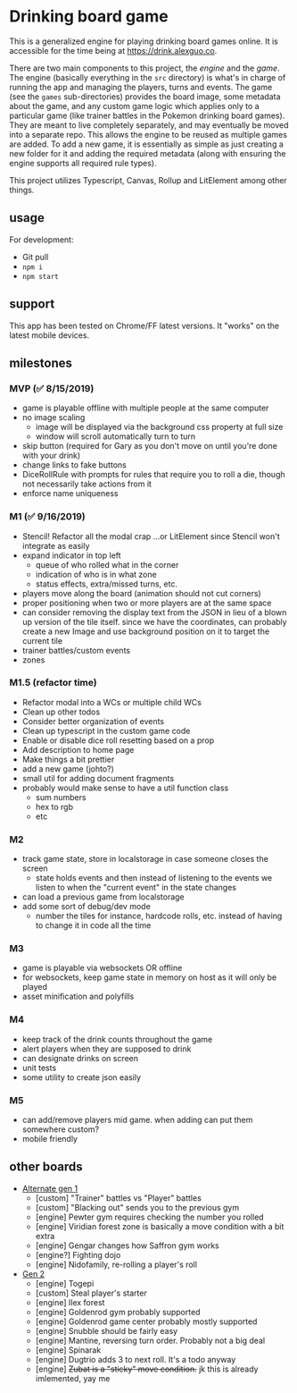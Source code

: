 # Drinking board game

This is a generalized engine for playing drinking board games online. It is accessible for the time being at https://drink.alexguo.co.

There are two main components to this project, the *engine* and the *game*. The engine (basically everything in the `src` directory) is what's in charge of running the app and managing the players, turns and events. The game (see the `games` sub-directories) provides the board image, some metadata about the game, and any custom game logic which applies only to a particular game (like trainer battles in the Pokemon drinking board games). They are meant to live completely separately, and may eventually be moved into a separate repo. This allows the engine to be reused as multiple games are added. To add a new game, it is essentially as simple as just creating a new folder for it and adding the required metadata (along with ensuring the engine supports all required rule types). 

This project utilizes Typescript, Canvas, Rollup and LitElement among other things. 

## usage
For development:
* Git pull
* `npm i`
* `npm start`

## support
This app has been tested on Chrome/FF latest versions. It "works" on the latest mobile devices.

## milestones

### MVP (✅ 8/15/2019)
* game is playable offline with multiple people at the same computer
* no image scaling
  * image will be displayed via the background css property at full size
  * window will scroll automatically turn to turn
* skip button (required for Gary as you don't move on until you're done with your drink)
* change links to fake buttons
* DiceRollRule with prompts for rules that require you to roll a die, though not necessarily take actions from it
* enforce name uniqueness

### M1 (✅ 9/16/2019)
* Stencil! Refactor all the modal crap ...or LitElement since Stencil won't integrate as easily
* expand indicator in top left
  * queue of who rolled what in the corner
  * indication of who is in what zone
  * status effects, extra/missed turns, etc.
* players move along the board (animation should not cut corners)
* proper positioning when two or more players are at the same space
* can consider removing the display text from the JSON in lieu of a blown up version of the tile itself. since we have the coordinates, can probably create a new Image and use background position on it to target the current tile
* trainer battles/custom events
* zones

### M1.5 (refactor time)
* Refactor modal into a WCs or multiple child WCs
* Clean up other todos
* Consider better organization of events
* Clean up typescript in the custom game code
* Enable or disable dice roll resetting based on a prop
* Add description to home page
* Make things a bit prettier
* add a new game (johto?)
* small util for adding document fragments
* probably would make sense to have a util function class
  * sum numbers
  * hex to rgb
  * etc

### M2
* track game state, store in localstorage in case someone closes the screen
  * state holds events and then instead of listening to the events we listen to when the "current event" in the state changes
* can load a previous game from localstorage
* add some sort of debug/dev mode
  * number the tiles for instance, hardcode rolls, etc. instead of having to change it in code all the time

### M3
* game is playable via websockets OR offline
* for websockets, keep game state in memory on host as it will only be played
* asset minification and polyfills

### M4
* keep track of the drink counts throughout the game
* alert players when they are supposed to drink
* can designate drinks on screen
* unit tests
* some utility to create json easily

### M5
* can add/remove players mid game. when adding can put them somewhere custom?
* mobile friendly

## other boards
* [Alternate gen 1](https://i.imgur.com/l8CK6ru.jpg)
  * [custom] "Trainer" battles vs "Player" battles
  * [custom] "Blacking out" sends you to the previous gym
  * [engine] Pewter gym requires checking the number you rolled
  * [engine] Viridian forest zone is basically a move condition with a bit extra
  * [engine] Gengar changes how Saffron gym works
  * [engine?] Fighting dojo
  * [engine] Nidofamily, re-rolling a player's roll
* [Gen 2](https://i.imgur.com/lkzZxfm.png)
  * [engine] Togepi
  * [custom] Steal player's starter
  * [engine] Ilex forest
  * [engine] Goldenrod gym probably supported
  * [engine] Goldenrod game center probably mostly supported
  * [engine] Snubble should be fairly easy
  * [engine] Mantine, reversing turn order. Probably not a big deal
  * [engine] Spinarak
  * [engine] Dugtrio adds 3 to next roll. It's a todo anyway
  * [engine] ~~Zubat is a "sticky" move condition.~~ jk this is already imlemented, yay me